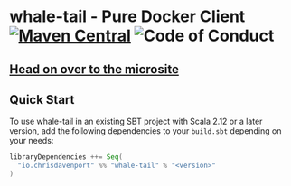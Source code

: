 # whale-tail - Pure Docker Client [![Maven Central](https://maven-badges.herokuapp.com/maven-central/io.chrisdavenport/whale-tail_2.12/badge.svg)](https://maven-badges.herokuapp.com/maven-central/io.chrisdavenport/whale-tail_2.12) ![Code of Conduct](https://img.shields.io/badge/Code%20of%20Conduct-Scala-blue.svg)

## [Head on over to the microsite](https://davenverse.github.io/whale-tail)

## Quick Start

To use whale-tail in an existing SBT project with Scala 2.12 or a later version, add the following dependencies to your
`build.sbt` depending on your needs:

```scala
libraryDependencies ++= Seq(
  "io.chrisdavenport" %% "whale-tail" % "<version>"
)
```

